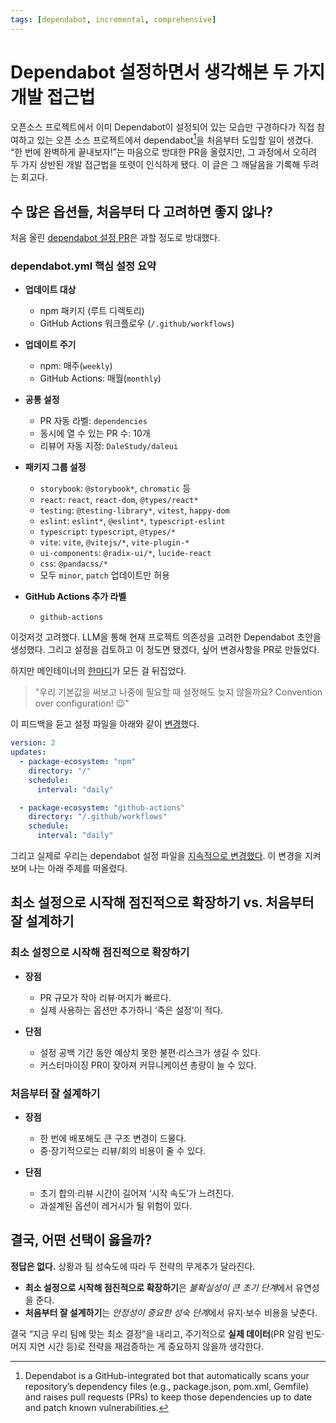 ```yaml
---
tags: [dependabot, incremental, comprehensive]
---
```


# Dependabot 설정하면서 생각해본 두 가지 개발 접근법

오픈소스 프로젝트에서 이미 Dependabot이 설정되어 있는 모습만 구경하다가 직접 참여하고 있는 오픈 소스 프로젝트에서 dependabot[^1]을 처음부터 도입할 일이 생겼다. “한 번에 완벽하게 끝내보자!”는 마음으로 방대한 PR을 올렸지만, 그 과정에서 오히려 두 가지 상반된 개발 접근법을 또렷이 인식하게 됐다. 이 글은 그 깨달음을 기록해 두려는 회고다.

## 수 많은 옵션들, 처음부터 다 고려하면 좋지 않나?

처음 올린 [dependabot 설정 PR](https://github.com/DaleStudy/daleui/commit/dedb235c2cb9128ab3ca0b4633bb4c0215295c29)은 과할 정도로 방대했다.

### dependabot.yml 핵심 설정 요약

- **업데이트 대상**

  - npm 패키지 (루트 디렉토리)
  - GitHub Actions 워크플로우 (`/.github/workflows`)

- **업데이트 주기**

  - npm: 매주(`weekly`)
  - GitHub Actions: 매월(`monthly`)

- **공통 설정**

  - PR 자동 라벨: `dependencies`
  - 동시에 열 수 있는 PR 수: 10개
  - 리뷰어 자동 지정: `DaleStudy/daleui`

- **패키지 그룹 설정**

  - `storybook`: `@storybook*`, `chromatic` 등
  - `react`: `react`, `react-dom`, `@types/react*`
  - `testing`: `@testing-library*`, `vitest`, `happy-dom`
  - `eslint`: `eslint*`, `@eslint*`, `typescript-eslint`
  - `typescript`: `typescript`, `@types/*`
  - `vite`: `vite`, `@vitejs/*`, `vite-plugin-*`
  - `ui-components`: `@radix-ui/*`, `lucide-react`
  - `css`: `@pandacss/*`
  - 모두 `minor`, `patch` 업데이트만 허용

- **GitHub Actions 추가 라벨**
  - `github-actions`

이것저것 고려했다. LLM을 통해 현재 프로젝트 의존성을 고려한 Dependabot 초안을 생성했다. 그리고 설정을 검토하고 이 정도면 됐겠다, 싶어 변경사항을 PR로 만들었다.

하지만 메인테이너의 [한마디](https://github.com/DaleStudy/daleui/pull/88#discussion_r2011058936)가 모든 걸 뒤집었다.

> "우리 기본값을 써보고 나중에 필요할 때 설정해도 늦지 않을까요? Convention over configuration! 😉"

이 피드백을 듣고 설정 파일을 아래와 같이 [변경](https://github.com/DaleStudy/daleui/compare/dedb235c2cb9128ab3ca0b4633bb4c0215295c29..a7cc22b47481d63bbacce1ec59a3030d398843f5)했다.

```yaml
version: 2
updates:
  - package-ecosystem: "npm"
    directory: "/"
    schedule:
      interval: "daily"

  - package-ecosystem: "github-actions"
    directory: "/.github/workflows"
    schedule:
      interval: "daily"
```

그리고 실제로 우리는 dependabot 설정 파일을 [지속적으로 변경했다](https://github.com/DaleStudy/daleui/commits/main/.github/dependabot.yml). 이 변경을 지켜보며 나는 아래 주제를 떠올렸다.

## 최소 설정으로 시작해 점진적으로 확장하기 vs. 처음부터 잘 설계하기

### 최소 설정으로 시작해 점진적으로 확장하기

- **장점**

  - PR 규모가 작아 리뷰·머지가 빠르다.
  - 실제 사용하는 옵션만 추가하니 ‘죽은 설정’이 적다.

- **단점**

  - 설정 공백 기간 동안 예상치 못한 불편·리스크가 생길 수 있다.
  - 커스터마이징 PR이 잦아져 커뮤니케이션 총량이 늘 수 있다.

### 처음부터 잘 설계하기

- **장점**

  - 한 번에 배포해도 큰 구조 변경이 드물다.
  - 중·장기적으로는 리뷰/회의 비용이 줄 수 있다.

- **단점**

  - 초기 합의·리뷰 시간이 길어져 ‘시작 속도’가 느려진다.
  - 과설계된 옵션이 레거시가 될 위험이 있다.

## 결국, 어떤 선택이 옳을까?

**정답은 없다.** 상황과 팀 성숙도에 따라 두 전략의 무게추가 달라진다.
- **최소 설정으로 시작해 점진적으로 확장하기**은 *불확실성이 큰 초기 단계*에서 유연성을 준다.
- **처음부터 잘 설계하기**는 *안정성이 중요한 성숙 단계*에서 유지·보수 비용을 낮춘다.

결국 “지금 우리 팀에 맞는 최소 결정”을 내리고, 주기적으로 **실제 데이터**(PR 알림 빈도·머지 지연 시간 등)로 전략을 재검증하는 게 중요하지 않을까 생각한다.

[^1]: Dependabot is a GitHub-integrated bot that automatically scans your repository’s dependency files (e.g., package.json, pom.xml, Gemfile) and raises pull requests (PRs) to keep those dependencies up to date and patch known vulnerabilities.
